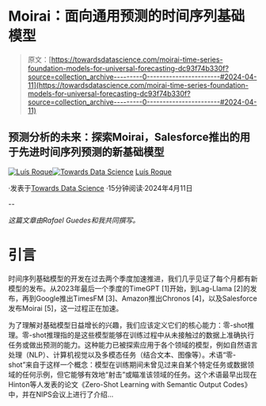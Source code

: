 # Moirai：面向通用预测的时间序列基础模型

> 原文：[https://towardsdatascience.com/moirai-time-series-foundation-models-for-universal-forecasting-dc93f74b330f?source=collection_archive---------0-----------------------#2024-04-11](https://towardsdatascience.com/moirai-time-series-foundation-models-for-universal-forecasting-dc93f74b330f?source=collection_archive---------0-----------------------#2024-04-11)

## 预测分析的未来：探索Moirai，Salesforce推出的用于先进时间序列预测的新基础模型

[](https://medium.com/@luisroque?source=post_page---byline--dc93f74b330f--------------------------------)[![Luís Roque](../Images/e281d470b403375ba3c6f521b1ccf915.png)](https://medium.com/@luisroque?source=post_page---byline--dc93f74b330f--------------------------------)[](https://towardsdatascience.com/?source=post_page---byline--dc93f74b330f--------------------------------)[![Towards Data Science](../Images/a6ff2676ffcc0c7aad8aaf1d79379785.png)](https://towardsdatascience.com/?source=post_page---byline--dc93f74b330f--------------------------------) [Luís Roque](https://medium.com/@luisroque?source=post_page---byline--dc93f74b330f--------------------------------)

·发表于[Towards Data Science](https://towardsdatascience.com/?source=post_page---byline--dc93f74b330f--------------------------------) ·15分钟阅读·2024年4月11日

--

*这篇文章由Rafael Guedes和我共同撰写。*

# 引言

时间序列基础模型的开发在过去两个季度加速推进，我们几乎见证了每个月都有新模型的发布。从2023年最后一个季度的TimeGPT [1]开始，到Lag-Llama [2]的发布，再到Google推出TimesFM [3]、Amazon推出Chronos [4]，以及Salesforce发布Moirai [5]，这一过程正在加速。

为了理解对基础模型日益增长的兴趣，我们应该定义它们的核心能力：零-shot推理。零-shot推理指的是这些模型能够在训练过程中从未接触过的数据上准确执行任务或做出预测的能力。这种能力已被探索应用于各个领域的模型，例如自然语言处理（NLP）、计算机视觉以及多模态任务（结合文本、图像等）。术语“零-shot”来自于这样一个概念：模型在训练期间未曾见过来自某个特定任务或数据领域的任何示例，但它能够有效地“射击”或瞄准该领域的任务。这个术语最早出现在Hinton等人发表的论文《Zero-Shot Learning with Semantic Output Codes》中，并在NIPS会议上进行了介绍…

